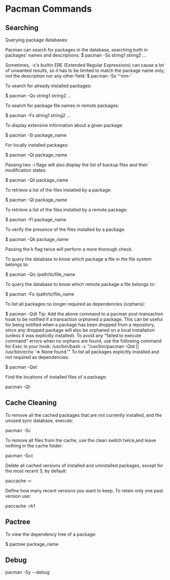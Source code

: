 
# Pacman Commands

## Searching

Querying package databases:

Pacman can search for packages in the database, searching both in packages' names and descriptions:
$ pacman -Ss string1 string2 ...

Sometimes, -s's builtin ERE (Extended Regular Expressions) can cause a lot of unwanted results, so it has to be limited to match the package name only; not the description nor any other field:
$ pacman -Ss '^vim-'

To search for already installed packages:

$ pacman -Qs string1 string2 ...

To search for package file names in remote packages:

$ pacman -Fs string1 string2 ...

To display extensive information about a given package:

$ pacman -Si package_name

For locally installed packages:

$ pacman -Qi package_name

Passing two -i flags will also display the list of backup files and their modification states:

$ pacman -Qii package_name

To retrieve a list of the files installed by a package:

$ pacman -Ql package_name

To retrieve a list of the files installed by a remote package:

$ pacman -Fl package_name

To verify the presence of the files installed by a package:

$ pacman -Qk package_name

Passing the k flag twice will perform a more thorough check.

To query the database to know which package a file in the file system belongs to:

$ pacman -Qo /path/to/file_name

To query the database to know which remote package a file belongs to:

$ pacman -Fo /path/to/file_name

To list all packages no longer required as dependencies (orphans):

$ pacman -Qdt
Tip: Add the above command to a pacman post-transaction hook to be notified if a transaction orphaned a package. This can be useful for being notified when a package has been dropped from a repository, since any dropped package will also be orphaned on a local installation (unless it was explicitly installed). To avoid any "failed to execute command" errors when no orphans are found, use the following command for Exec in your hook: /usr/bin/bash -c "/usr/bin/pacman -Qtd || /usr/bin/echo '=> None found.'"
To list all packages explicitly installed and not required as dependencies:

$ pacman -Qet

Find the locations of installed files of a package:

pacman -Ql <package name> 

## Cache Cleaning 

 To remove all the cached packages that are not currently installed, and the unused sync database, execute:

 pacman -Sc

To remove all files from the cache, use the clean switch twice,and leave nothing in the cache folder:

 pacman -Scc

 Delete all cached versions of installed and uninstalled packages, except for the most recent 3, by default:

 paccache -r

 Define how many recent versions you want to keep. To retain only one past version use:

 paccache -rk1

## Pactree
To view the dependency tree of a package:

$ pactree package_name

## Debug 

pacman -Sy --debug 
